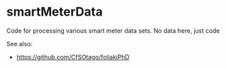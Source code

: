 # smartMeterData
Code for processing various smart meter data sets. No data here, just code

See also:

 * https://github.com/CfSOtago/foliakiPhD
